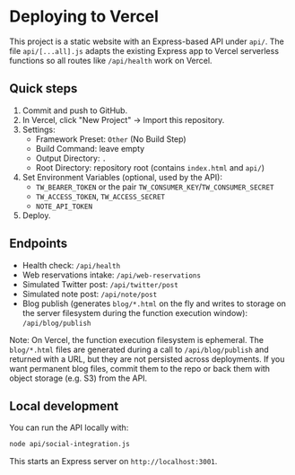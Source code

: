 # Deploying to Vercel

This project is a static website with an Express-based API under `api/`.
The file `api/[...all].js` adapts the existing Express app to Vercel
serverless functions so all routes like `/api/health` work on Vercel.

## Quick steps

1. Commit and push to GitHub.
2. In Vercel, click "New Project" → Import this repository.
3. Settings:
   - Framework Preset: `Other` (No Build Step)
   - Build Command: leave empty
   - Output Directory: `.`
   - Root Directory: repository root (contains `index.html` and `api/`)
4. Set Environment Variables (optional, used by the API):
   - `TW_BEARER_TOKEN` or the pair `TW_CONSUMER_KEY`/`TW_CONSUMER_SECRET`
   - `TW_ACCESS_TOKEN`, `TW_ACCESS_SECRET`
   - `NOTE_API_TOKEN`
5. Deploy.

## Endpoints

- Health check: `/api/health`
- Web reservations intake: `/api/web-reservations`
- Simulated Twitter post: `/api/twitter/post`
- Simulated note post: `/api/note/post`
- Blog publish (generates `blog/*.html` on the fly and writes to storage on the server filesystem during the function execution window): `/api/blog/publish`

Note: On Vercel, the function execution filesystem is ephemeral. The `blog/*.html`
files are generated during a call to `/api/blog/publish` and returned with a URL,
but they are not persisted across deployments. If you want permanent blog files,
commit them to the repo or back them with object storage (e.g. S3) from the API.

## Local development

You can run the API locally with:

```bash
node api/social-integration.js
```

This starts an Express server on `http://localhost:3001`.

